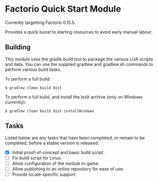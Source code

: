 # Factorio Quick Start Module

Currently targetting Factorio 0.15.5.

Provides a quick boost to starting resources to avoid early manual labour.

## Building

This module uses the gradle build tool to package the various LUA scripts and data. You can use the supplied
gradlew and gradlew.sh commands to perform various build tasks.

To perform a full build:

```
$ gradlew clean build dist
```

To perform a full build, and install the built archive (only on Windows currently):

```
$ gradlew clean build dist installWindows
```

## Tasks

Listed below are any tasks that have been completed, or remain to be completed, before a stable version is released:

- [x] Initial proof-of-concept and basic build script.
- [ ] Fix build script for Linux.
- [ ] Allow configuration of the module in-game.
- [ ] Allow publishing to an online repository for ease of use.
- [ ] Provide locale-specific support.
